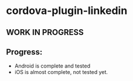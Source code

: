 # cordova-plugin-linkedin

## WORK IN PROGRESS

## Progress:
- Android is complete and tested
- iOS is almost complete, not tested yet.
